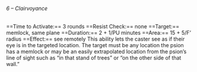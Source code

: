 ###### 6 – Clairvoyance
==Time to Activate:== 3 rounds
==Resist Check:== none
==Target:== memlock, same plane
==Duration:== 2 + 1/PU minutes
==Area:== 15 + 5/F’ radius
==Effect:== see remotely
This ability lets the caster see as if their eye is in the targeted location. The target must be any location the psion has a memlock or may be an easily extrapolated location from the psion’s line of sight such as “in that stand of trees” or “on the other side of that wall.”
